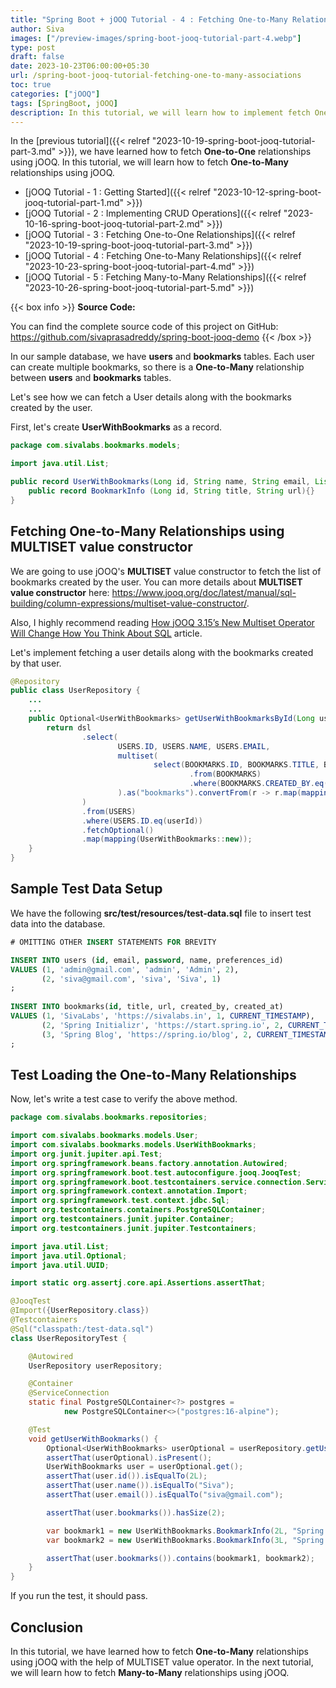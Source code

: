 ```yaml
---
title: "Spring Boot + jOOQ Tutorial - 4 : Fetching One-to-Many Relationships"
author: Siva
images: ["/preview-images/spring-boot-jooq-tutorial-part-4.webp"]
type: post
draft: false
date: 2023-10-23T06:00:00+05:30
url: /spring-boot-jooq-tutorial-fetching-one-to-many-associations
toc: true
categories: ["jOOQ"]
tags: [SpringBoot, jOOQ]
description: In this tutorial, we will learn how to implement fetch One-to-Many relationships using jOOQ.
---
```

In the [previous tutorial]({{< relref "2023-10-19-spring-boot-jooq-tutorial-part-3.md" >}}), 
we have learned how to fetch **One-to-One** relationships using jOOQ.
In this tutorial, we will learn how to fetch **One-to-Many** relationships using jOOQ.

* [jOOQ Tutorial - 1 : Getting Started]({{< relref "2023-10-12-spring-boot-jooq-tutorial-part-1.md" >}})
* [jOOQ Tutorial - 2 : Implementing CRUD Operations]({{< relref "2023-10-16-spring-boot-jooq-tutorial-part-2.md" >}})
* [jOOQ Tutorial - 3 : Fetching One-to-One Relationships]({{< relref "2023-10-19-spring-boot-jooq-tutorial-part-3.md" >}})
* [jOOQ Tutorial - 4 : Fetching One-to-Many Relationships]({{< relref "2023-10-23-spring-boot-jooq-tutorial-part-4.md" >}})
* [jOOQ Tutorial - 5 : Fetching Many-to-Many Relationships]({{< relref "2023-10-26-spring-boot-jooq-tutorial-part-5.md" >}})

{{< box info >}}
**Source Code:**

You can find the complete source code of this project on GitHub:
https://github.com/sivaprasadreddy/spring-boot-jooq-demo
{{< /box >}}

In our sample database, we have **users** and **bookmarks** tables.
Each user can create multiple bookmarks, so there is a **One-to-Many** relationship between **users** and **bookmarks** tables. 

Let's see how we can fetch a User details along with the bookmarks created by the user.

First, let's create **UserWithBookmarks** as a record.

```java 
package com.sivalabs.bookmarks.models;

import java.util.List;

public record UserWithBookmarks(Long id, String name, String email, List<BookmarkInfo> bookmarks) {
    public record BookmarkInfo (Long id, String title, String url){}
}
```

## Fetching One-to-Many Relationships using MULTISET value constructor

We are going to use jOOQ's **MULTISET** value constructor to fetch the list of bookmarks created by the user.
You can more details about **MULTISET value constructor** here: https://www.jooq.org/doc/latest/manual/sql-building/column-expressions/multiset-value-constructor/.

Also, I highly recommend reading [How jOOQ 3.15’s New Multiset Operator Will Change How You Think About SQL](https://blog.jooq.org/jooq-3-15s-new-multiset-operator-will-change-how-you-think-about-sql/) article.

Let's implement fetching a user details along with the bookmarks created by that user.

```java
@Repository
public class UserRepository {
    ...
    ...
    public Optional<UserWithBookmarks> getUserWithBookmarksById(Long userId) {
        return dsl
                .select(
                        USERS.ID, USERS.NAME, USERS.EMAIL,
                        multiset(
                                select(BOOKMARKS.ID, BOOKMARKS.TITLE, BOOKMARKS.URL)
                                        .from(BOOKMARKS)
                                        .where(BOOKMARKS.CREATED_BY.eq(USERS.ID))
                        ).as("bookmarks").convertFrom(r -> r.map(mapping(UserWithBookmarks.BookmarkInfo::new)))
                )
                .from(USERS)
                .where(USERS.ID.eq(userId))
                .fetchOptional()
                .map(mapping(UserWithBookmarks::new));
    }
}
```

## Sample Test Data Setup
We have the following **src/test/resources/test-data.sql** file to insert test data into the database.

```sql
# OMITTING OTHER INSERT STATEMENTS FOR BREVITY

INSERT INTO users (id, email, password, name, preferences_id)
VALUES (1, 'admin@gmail.com', 'admin', 'Admin', 2),
       (2, 'siva@gmail.com', 'siva', 'Siva', 1)
;
  
INSERT INTO bookmarks(id, title, url, created_by, created_at)
VALUES (1, 'SivaLabs', 'https://sivalabs.in', 1, CURRENT_TIMESTAMP),
       (2, 'Spring Initializr', 'https://start.spring.io', 2, CURRENT_TIMESTAMP),
       (3, 'Spring Blog', 'https://spring.io/blog', 2, CURRENT_TIMESTAMP)
;
```

## Test Loading the One-to-Many Relationships 
Now, let's write a test case to verify the above method.

```java
package com.sivalabs.bookmarks.repositories;

import com.sivalabs.bookmarks.models.User;
import com.sivalabs.bookmarks.models.UserWithBookmarks;
import org.junit.jupiter.api.Test;
import org.springframework.beans.factory.annotation.Autowired;
import org.springframework.boot.test.autoconfigure.jooq.JooqTest;
import org.springframework.boot.testcontainers.service.connection.ServiceConnection;
import org.springframework.context.annotation.Import;
import org.springframework.test.context.jdbc.Sql;
import org.testcontainers.containers.PostgreSQLContainer;
import org.testcontainers.junit.jupiter.Container;
import org.testcontainers.junit.jupiter.Testcontainers;

import java.util.List;
import java.util.Optional;
import java.util.UUID;

import static org.assertj.core.api.Assertions.assertThat;

@JooqTest
@Import({UserRepository.class})
@Testcontainers
@Sql("classpath:/test-data.sql")
class UserRepositoryTest {

    @Autowired
    UserRepository userRepository;

    @Container
    @ServiceConnection
    static final PostgreSQLContainer<?> postgres =
            new PostgreSQLContainer<>("postgres:16-alpine");

    @Test
    void getUserWithBookmarks() {
        Optional<UserWithBookmarks> userOptional = userRepository.getUserWithBookmarksById(2L);
        assertThat(userOptional).isPresent();
        UserWithBookmarks user = userOptional.get();
        assertThat(user.id()).isEqualTo(2L);
        assertThat(user.name()).isEqualTo("Siva");
        assertThat(user.email()).isEqualTo("siva@gmail.com");

        assertThat(user.bookmarks()).hasSize(2);

        var bookmark1 = new UserWithBookmarks.BookmarkInfo(2L, "Spring Initializr", "https://start.spring.io");
        var bookmark2 = new UserWithBookmarks.BookmarkInfo(3L, "Spring Blog", "https://spring.io/blog");

        assertThat(user.bookmarks()).contains(bookmark1, bookmark2);
    }
}
```

If you run the test, it should pass.

## Conclusion
In this tutorial, we have learned how to fetch **One-to-Many** relationships using jOOQ with the help of MULTISET value operator.
In the next tutorial, we will learn how to fetch **Many-to-Many** relationships using jOOQ.
